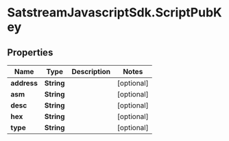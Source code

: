 # SatstreamJavascriptSdk.ScriptPubKey

## Properties
Name | Type | Description | Notes
------------ | ------------- | ------------- | -------------
**address** | **String** |  | [optional] 
**asm** | **String** |  | [optional] 
**desc** | **String** |  | [optional] 
**hex** | **String** |  | [optional] 
**type** | **String** |  | [optional] 
